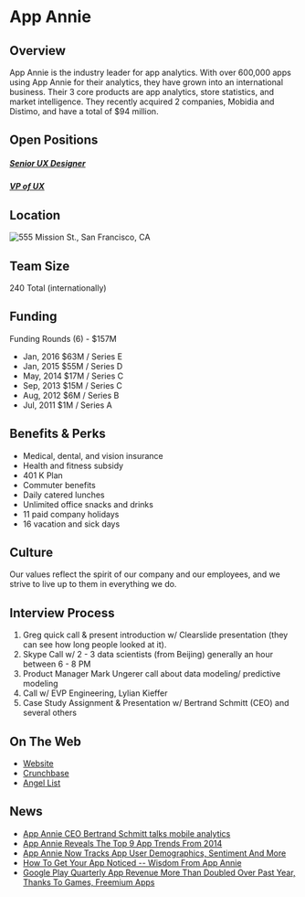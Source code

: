 # App Annie
## Overview
App Annie is the industry leader for app analytics. With over 600,000 apps using App Annie for their analytics, they have grown into an international business. Their 3 core products are app analytics, store statistics, and market intelligence. They recently acquired 2 companies, Mobidia and Distimo, and have a total of $94 million.

## Open Positions
##### [Senior UX Designer](senior-ux-designer.md)
##### [VP of UX](vp-of-ux.md)

## Location
![555 Mission St., San Francisco, CA](https://maps.googleapis.com/maps/api/staticmap?center=555+Mission+St.,+San+Francisco,+CA&zoom=13&scale=false&size=600x300&maptype=roadmap&format=png&visual_refresh=true)  

## Team Size
240 Total (internationally)

## Funding
Funding Rounds (6) - $157M
+ Jan, 2016	$63M / Series E
+ Jan, 2015	$55M / Series D
+ May, 2014	$17M / Series C
+ Sep, 2013	$15M / Series C
+ Aug, 2012	$6M / Series B
+ Jul, 2011	$1M / Series A

## Benefits & Perks
+ Medical, dental, and vision insurance
+ Health and fitness subsidy
+ 401 K Plan
+ Commuter benefits
+ Daily catered lunches
+ Unlimited office snacks and drinks
+ 11 paid company holidays
+ 16 vacation and sick days

## Culture
Our values reflect the spirit of our company and our employees, and we strive to live up to them in everything we do.

## Interview Process
1. Greg quick call & present introduction w/ Clearslide presentation (they can see how long people looked at it).
2. Skype Call w/ 2 - 3 data scientists (from Beijing) generally an hour between 6 - 8 PM
3. Product Manager Mark Ungerer call about data modeling/ predictive modeling
4. Call w/ EVP Engineering, Lylian Kieffer
5. Case Study Assignment & Presentation w/ Bertrand Schmitt (CEO) and several others

## On The Web
+ [Website](http://www.appannie.com)
+ [Crunchbase](https://www.crunchbase.com/organization/app-annie#/entity)
+ [Angel List](https://angel.co/app-annie)

## News
+ [App Annie CEO Bertrand Schmitt talks mobile analytics](http://venturebeat.com/2014/12/11/app-annie-ceo-bertrand-schmitt-talks-mobile-analytics)
+ [App Annie Reveals The Top 9 App Trends From 2014](https://techcrunch.com/2015/01/28/app-annie-reveals-the-top-9-app-trends-from-2014)
+ [App Annie Now Tracks App User Demographics, Sentiment And More](https://techcrunch.com/2014/12/04/app-annie-now-tracks-app-user-demographics-sentiment-and-more/)
+ [How To Get Your App Noticed -- Wisdom From App Annie](http://www.forbes.com/sites/karstenstrauss/2014/09/23/how-to-get-your-app-noticed-wisdom-from-app-annie/#464b2a8e4c12)
+ [Google Play Quarterly App Revenue More Than Doubled Over Past Year, Thanks To Games, Freemium Apps](https://techcrunch.com/2014/06/23/google-play-quarterly-app-revenue-more-than-doubled-over-past-year-thanks-to-games-freemium-apps/)
